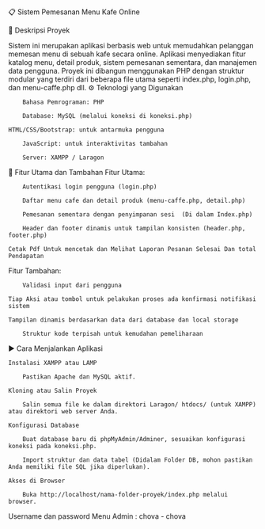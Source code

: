 📋 Sistem Pemesanan Menu Kafe Online

📝 Deskripsi Proyek

Sistem ini merupakan aplikasi berbasis web untuk memudahkan pelanggan memesan menu di sebuah kafe secara online. Aplikasi menyediakan fitur katalog menu, detail produk, sistem pemesanan sementara, dan manajemen data pengguna. Proyek ini dibangun menggunakan PHP dengan struktur modular yang terdiri dari beberapa file utama seperti index.php, login.php, dan menu-caffe.php dll.
⚙️ Teknologi yang Digunakan

    	Bahasa Pemrograman: PHP

    	Database: MySQL (melalui koneksi di koneksi.php)

   	HTML/CSS/Bootstrap: untuk antarmuka pengguna

    	JavaScript: untuk interaktivitas tambahan 

    	Server: XAMPP / Laragon

🌟 Fitur Utama dan Tambahan
Fitur Utama:

    	Autentikasi login pengguna (login.php)

    	Daftar menu cafe dan detail produk (menu-caffe.php, detail.php)

    	Pemesanan sementara dengan penyimpanan sesi  (Di dalam Index.php)

    	Header dan footer dinamis untuk tampilan konsisten (header.php, footer.php) 

	Cetak Pdf Untuk mencetak dan Melihat Laporan Pesanan Selesai Dan total Pendapatan

Fitur Tambahan:

    	Validasi input dari pengguna

	Tiap Aksi atau tombol untuk pelakukan proses ada konfirmasi notifikasi sistem
	
   	Tampilan dinamis berdasarkan data dari database dan local storage

    	Struktur kode terpisah untuk kemudahan pemeliharaan 

▶️ Cara Menjalankan Aplikasi

    Instalasi XAMPP atau LAMP

        Pastikan Apache dan MySQL aktif.

    Kloning atau Salin Proyek

        Salin semua file ke dalam direktori Laragon/ htdocs/ (untuk XAMPP) atau direktori web server Anda.

    Konfigurasi Database

        Buat database baru di phpMyAdmin/Adminer, sesuaikan konfigurasi koneksi pada koneksi.php.

        Import struktur dan data tabel (Didalam Folder DB, mohon pastikan Anda memiliki file SQL jika diperlukan).

    Akses di Browser

        Buka http://localhost/nama-folder-proyek/index.php melalui browser.



Username dan password  Menu Admin : chova - chova

